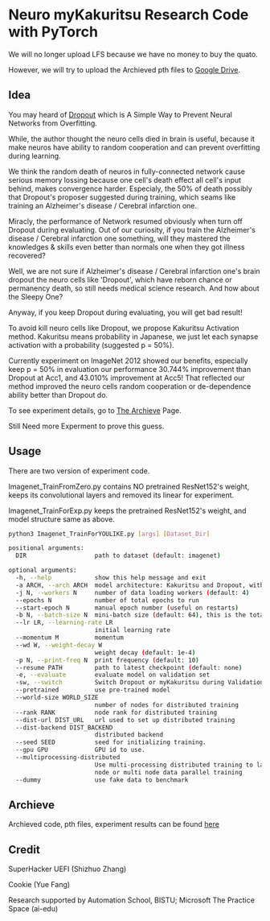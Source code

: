 # Neuro myKakuritsu Research Code with PyTorch

We will no longer upload LFS because we have no money to buy the quato.

However, we will try to upload the Archieved pth files to [Google Drive](https://drive.google.com/drive/folders/1J2_FkFKFnkagXT4x3rEZagRy-eK4HX8w?usp=sharing).

## Idea

You may heard of [Dropout](https://jmlr.org/papers/v15/srivastava14a.html) which is A Simple Way to Prevent Neural Networks from Overfitting.

While, the author thought the neuro cells died in brain is useful, because it make neuros have ability to random cooperation and can prevent overfitting during learning.

We think the random death of neuros in fully-connected network cause serious memory lossing because one cell's death effect all cell's input behind, makes convergence harder. Especialy, the 50% of death possibly that Dropout's proposer suggested during training, which seams like training an Alzheimer's disease / Cerebral infarction one. 

Miracly, the performance of Network resumed obviously when turn off Dropout during evaluating. Out of our curiosity, if you train the Alzheimer's disease / Cerebral infarction one something, will they mastered the knowledges & skills even better than normals one when they got illness recovered?

Well, we are not sure if Alzheimer's disease / Cerebral infarction one's brain dropout the neuro cells like 'Dropout', which have reborn chance or permanency death, so still needs medical science research. And how about the Sleepy One?

Anyway, if you keep Dropout during evaluating, you will get bad result!

To avoid kill neuro cells like Dropout, we propose Kakuritsu Activation method. Kakuritsu means probability in Japanese, we just let each synapse activation with a probability (suggested p = 50%).

Currently experiment on ImageNet 2012 showed our benefits, especially keep p = 50% in evaluation our performance 30.744% improvement than Dropout at Acc1, and 43.010% improvement at Acc5! That reflected our method improved the neuro cells random cooperation or de-dependence ability better than Dropout do.

To see experiment details, go to [The Archieve](/Archieve) Page.

Still Need more Experment to prove this guess.

## Usage

There are two version of experiment code.

Imagenet\_TrainFromZero.py contains NO pretrained ResNet152's weight, keeps its convolutional layers and removed its linear for experiment.

Imagenet\_TrainForExp.py keeps the pretrained ResNet152's weight, and model structure same as above.

```bash
python3 Imagenet_TrainForYOULIKE.py [args] [Dataset_Dir]

positional arguments:
  DIR                   path to dataset (default: imagenet)

optional arguments:
  -h, --help            show this help message and exit
  -a ARCH, --arch ARCH  model architecture: Kakuritsu and Dropout, with ResNet152
  -j N, --workers N     number of data loading workers (default: 4)
  --epochs N            number of total epochs to run
  --start-epoch N       manual epoch number (useful on restarts)
  -b N, --batch-size N  mini-batch size (default: 64), this is the total batch size of all GPUs on the current node when using Data Parallel or Distributed Data Parallel
  --lr LR, --learning-rate LR
                        initial learning rate
  --momentum M          momentum
  --wd W, --weight-decay W
                        weight decay (default: 1e-4)
  -p N, --print-freq N  print frequency (default: 10)
  --resume PATH         path to latest checkpoint (default: none)
  -e, --evaluate        evaluate model on validation set
  -sw, --switch         Switch Dropout or myKakuritsu during Validation
  --pretrained          use pre-trained model
  --world-size WORLD_SIZE
                        number of nodes for distributed training
  --rank RANK           node rank for distributed training
  --dist-url DIST_URL   url used to set up distributed training
  --dist-backend DIST_BACKEND
                        distributed backend
  --seed SEED           seed for initializing training.
  --gpu GPU             GPU id to use.
  --multiprocessing-distributed
                        Use multi-processing distributed training to launch N processes per node, which has N GPUs. This is the fastest way to use PyTorch for either single
                        node or multi node data parallel training
  --dummy               use fake data to benchmark
```

## Archieve

Archieved code, pth files, experiment results can be found [here](Archieve/)

## Credit

SuperHacker UEFI (Shizhuo Zhang)

Cookie (Yue Fang)

Research supported by Automation School, BISTU; Microsoft The Practice Space (ai-edu)
